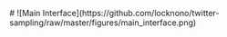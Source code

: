 #    
  
  
  
 ! [ M a i n   I n t e r f a c e ] ( h t t p s : / / g i t h u b . c o m / l o c k n o n o / t w i t t e r - s a m p l i n g / r a w / m a s t e r / f i g u r e s / m a i n _ i n t e r f a c e . p n g )  
  
 